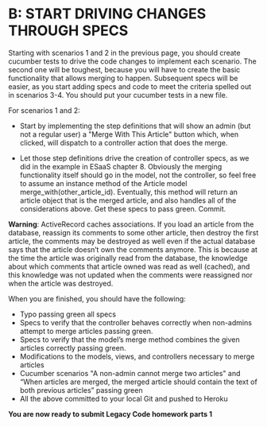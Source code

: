 B: START DRIVING CHANGES THROUGH SPECS
======================================

Starting with scenarios 1 and 2 in the previous page, you should create cucumber tests to drive the code changes to implement each scenario. The second one will be toughest, because you will have to create the basic functionality that allows merging to happen. Subsequent specs will be easier, as you start adding specs and code to meet the criteria spelled out in scenarios 3-4. You should put your cucumber tests in a new file. 

For scenarios 1 and 2:

* Start by implementing the step definitions that will show an admin (but not a regular user) a "Merge With This Article" button which, when clicked, will dispatch to a controller action that does the merge.

* Let those step definitions drive the creation of controller specs, as we did in the example in ESaaS chapter 8.  Obviously the merging functionality itself should go in the model, not the controller, so feel free to assume an instance method of the Article model merge_with(other_article_id).  Eventually, this method will return an article object that is the merged article, and also handles all of the considerations above. Get these specs to pass green.  Commit. 

**Warning**: ActiveRecord caches associations. If you load an article from the database, reassign its comments to some other article, then destroy the first article, the comments may be destroyed as well even if the actual database says that the article doesn’t own the comments anymore. This is because at the time the article was originally read from the database, the knowledge about which comments that article owned was read as well (cached), and this knowledge was not updated when the comments were reassigned nor when the article was destroyed.
 
When you are finished, you should have the following:
* Typo passing green all specs
* Specs to verify that the controller behaves correctly when non-admins attempt to merge articles passing green.
* Specs to verify that the model’s merge method combines the given articles correctly passing green.
* Modifications to the models, views, and controllers necessary to merge articles
* Cucumber scenarios "A non-admin cannot merge two articles" and “When articles are merged, the merged article should contain the text of both previous articles” passing green
* All the above committed to your local Git and pushed to Heroku

**You are now ready to submit Legacy Code homework parts 1**
